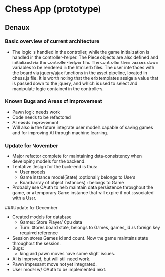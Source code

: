 # Chess App (prototype)

## Denaux

### Basic overview of current architecture

- The logic is handled in the controller, while the game initialization is handled in the controller-helper. The Piece objects
are also defined and initialized via the controller-helper file. The controller then passes down variables to be rendered in the html.erb
files. The user interfaces with the board via jquery/ajax functions in the asset pipeline, located in chess.js file. It is worth noting
that the erb templates assign a value that is passed down to the jquery, and which is used to select and manipulate logic contained in
the controllers.

### Known Bugs and Areas of Improvement

- Pawn logic needs work
- Code needs to be refactored
- AI needs improvement
- Will also in the future integrate user models capable of saving games and for improving AI through machine learning.

### Update for November
- Major refactor complete for maintaining data-consistency when developing models for the backend.
- Tentative design for the back-end is thus:
  - User models
  - Game instance model(State) :optionally belongs to Users
  - Board(array of object instances) : belongs to Game
- Probably use OAuth to help maintain data persistence throughout the game, or a
temporary Game instance that will expire if not associated with a User.

###Update for December
- Created models for database
   - Games: Store Player/ Cpu data
   - Turn: Stores board state, belongs to Games, games_id as foreign key    required reference
- Session stores Games id and count. Now the game maintains state throughout the session.
- Bugs:
  - king and pawn moves have some slight issues.
- AI is improved, but will still need work.
- Pawn impassant move not yet integrated.
- User model w/ OAuth to be implemented next.
